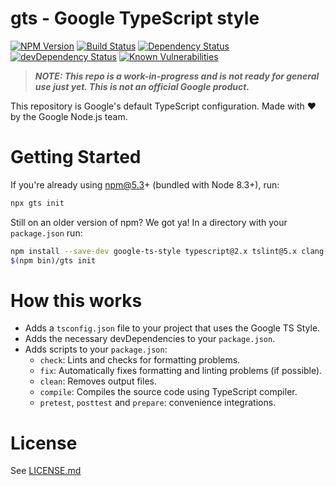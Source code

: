 # gts - Google TypeScript style

[![NPM Version][npm-image]][npm-url]
[![Build Status][travis-image]][travis-url]
[![Dependency Status][david-image]][david-url]
[![devDependency Status][david-dev-image]][david-dev-url]
[![Known Vulnerabilities][snyk-image]][snyk-url]

> ***NOTE: This repo is a work-in-progress and is not ready for general use just yet. This is not an official Google product.***

This repository is Google's default TypeScript configuration. Made with ❤️ by the Google Node.js team.

# Getting Started

If you're already using npm@5.3+ (bundled with Node 8.3+), run:
```sh
npx gts init
```

Still on an older version of npm? We got ya! In a directory with your `package.json` run:

```sh
npm install --save-dev google-ts-style typescript@2.x tslint@5.x clang-format@1.x
$(npm bin)/gts init
```

# How this works
- Adds a `tsconfig.json` file to your project that uses the Google TS Style.
- Adds the necessary devDependencies to your `package.json`.
- Adds scripts to your `package.json`:
  - `check`: Lints and checks for formatting problems.
  - `fix`: Automatically fixes formatting and linting problems (if possible).
  - `clean`: Removes output files.
  - `compile`: Compiles the source code using TypeScript compiler.
  - `pretest`, `posttest` and `prepare`: convenience integrations.

# License
See [LICENSE.md](LICENSE.md)

[npm-image]: https://img.shields.io/npm/v/gts.svg
[npm-url]: https://npmjs.org/package/gts
[travis-image]: https://travis-ci.org/google/ts-style.svg?branch=master
[travis-url]: https://travis-ci.org/google/ts-style
[david-image]: https://david-dm.org/google/ts-style.svg
[david-url]: https://david-dm.org/google/ts-style
[david-dev-image]: https://david-dm.org/google/ts-style/dev-status.svg
[david-dev-url]: https://david-dm.org/google/ts-style?type=dev
[snyk-image]: https://snyk.io/test/github/google/ts-style/badge.svg
[snyk-url]: https://snyk.io/test/github/google/ts-style
